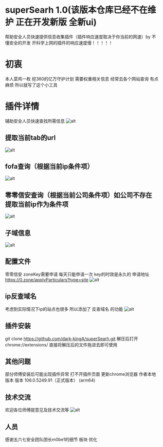 # superSearh 1.0(该版本仓库已经不在维护 正在开发新版 全新ui)
帮助安全人员快速提供信息收集插件（插件响应速度取决于你当前的网速）by 不懂安全的开发
开科学上网的插件的响应速度慢！！！！！

# 初衷
本人菜鸡一枚 挖360的亿万守护计划 需要权重相关信息 经常去各个网站查询 有点麻烦 所以就写了这个小工具

# 插件详情
辅助安全人员快速查找所需信息
![alt](./figure/demo7.png)

## 提取当前tab的url
![alt](./figure/demo1.png)

## fofa查询（根据当前ip条件项）
![alt](./figure/demo2.png)

## 零零信安查询（根据当前公司条件项）如公司不存在 提取当前ip作为条件项
![alt](./figure/demo3.png)

## 子域信息
![alt](./figure/demo4.png)

## 配置文件
零零信安 zoneKey需要申请 每天只能申请一次 key的时效是永久的
申请地址 https://0.zone/applyParticulars?type=site
![alt](./figure/demo5.png)

## ip反查域名
考虑到实际情况下ip的站点也很多 所以添加了 反查域名 的功能
![alt](./figure/demo6.png)

## 插件安装
git clone https://github.com/dark-kingA/superSearh.git
解压后打开chrome://extensions/ 
直接将解压后的文件拖进去即可使用
## 其他问题
部分师傅安装后可能出现插件异常 打不开插件页面 更新chrome浏览器
作者本地版本 版本 106.0.5249.91（正式版本） (arm64)
## 技术交流
欢迎各位师傅提意见及技术交流等
![alt](./figure/wx.jpeg)
## 人员
感谢五六七安全团队团长m0be1的细节 板块 优化

